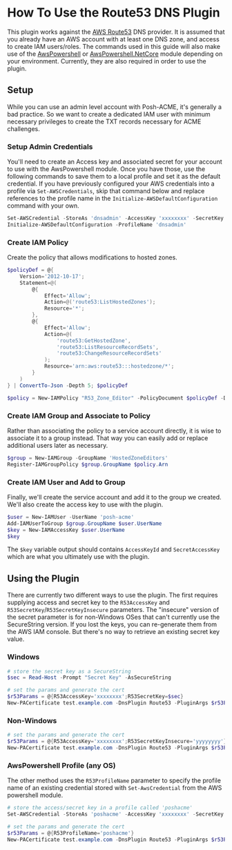 # How To Use the Route53 DNS Plugin

This plugin works against the [AWS Route53](https://aws.amazon.com/route53/) DNS provider. It is assumed that you already have an AWS account with at least one DNS zone, and access to create IAM users/roles. The commands used in this guide will also make use of the [AwsPowershell](https://www.powershellgallery.com/packages/AWSPowerShell) or [AwsPowershell.NetCore](https://www.powershellgallery.com/packages/AWSPowerShell.NetCore) module depending on your environment. Currently, they are also required in order to use the plugin.

## Setup

While you can use an admin level account with Posh-ACME, it's generally a bad practice. So we want to create a dedicated IAM user with minimum necessary privileges to create the TXT records necessary for ACME challenges.

### Setup Admin Credentials

You'll need to create an Access key and associated secret for your account to use with the AwsPowershell module. Once you have those, use the following commands to save them to a local profile and set it as the default credential. If you have previously configured your AWS credentials into a profile via `Set-AWSCredentials`, skip that command below and replace references to the profile name in the `Initialize-AWSDefaultConfiguration` command with your own.

```powershell
Set-AWSCredential -StoreAs 'dnsadmin' -AccessKey 'xxxxxxxx' -SecretKey 'xxxxxxxx'
Initialize-AWSDefaultConfiguration -ProfileName 'dnsadmin'
```

### Create IAM Policy

Create the policy that allows modifications to hosted zones.

```powershell
$policyDef = @{
    Version='2012-10-17';
    Statement=@(
        @{
            Effect='Allow';
            Action=@('route53:ListHostedZones');
            Resource='*';
        },
        @{
            Effect='Allow';
            Action=@(
                'route53:GetHostedZone',
                'route53:ListResourceRecordSets',
                'route53:ChangeResourceRecordSets'
            );
            Resource='arn:aws:route53:::hostedzone/*';
        }
    )
} | ConvertTo-Json -Depth 5; $policyDef

$policy = New-IAMPolicy "R53_Zone_Editor" -PolicyDocument $policyDef -Description "Allow write access to hosted zones."
```

### Create IAM Group and Associate to Policy

Rather than associating the policy to a service account directly, it is wise to associate it to a group instead. That way you can easily add or replace additional users later as necessary.

```powershell
$group = New-IAMGroup -GroupName 'HostedZoneEditors'
Register-IAMGroupPolicy $group.GroupName $policy.Arn
```

### Create IAM User and Add to Group

Finally, we'll create the service account and add it to the group we created. We'll also create the access key to use with the plugin.

```powershell
$user = New-IAMUser -UserName 'posh-acme'
Add-IAMUserToGroup $group.GroupName $user.UserName
$key = New-IAMAccessKey $user.UserName
$key
```

The `$key` variable output should contains `AccessKeyId` and `SecretAccessKey` which are what you ultimately use with the plugin.

## Using the Plugin

There are currently two different ways to use the plugin. The first requires supplying access and secret key to the `R53AccessKey` and `R53SecretKey`/`R53SecretKeyInsecure` parameters. The "insecure" version of the secret parameter is for non-Windows OSes that can't currently use the SecureString version. If you lost the keys, you can re-generate them from the AWS IAM console. But there's no way to retrieve an existing secret key value.

### Windows

```powershell
# store the secret key as a SecureString
$sec = Read-Host -Prompt "Secret Key" -AsSecureString

# set the params and generate the cert
$r53Params = @{R53AccessKey='xxxxxxxx';R53SecretKey=$sec}
New-PACertificate test.example.com -DnsPlugin Route53 -PluginArgs $r53Params
```

### Non-Windows

```powershell
# set the params and generate the cert
$r53Params = @{R53AccessKey='xxxxxxxx';R53SecretKeyInsecure='yyyyyyyy'}
New-PACertificate test.example.com -DnsPlugin Route53 -PluginArgs $r53Params
```

### AwsPowershell Profile (any OS)

The other method uses the `R53ProfileName` parameter to specify the profile name of an existing credential stored with `Set-AwsCredential` from the AWS powershell module.

```powershell
# store the access/secret key in a profile called 'poshacme'
Set-AWSCredential -StoreAs 'poshacme' -AccessKey 'xxxxxxxx' -SecretKey 'yyyyyyyy'

# set the params and generate the cert
$r53Params = @{R53ProfileName='poshacme'}
New-PACertificate test.example.com -DnsPlugin Route53 -PluginArgs $r53Params
```
